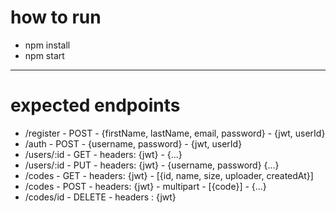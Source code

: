 # how to run

- npm install
- npm start

---

# expected endpoints

- /register - POST - {firstName, lastName, email, password} - {jwt, userId}
- /auth - POST - {username, password} - {jwt, userId}
- /users/:id - GET - headers: {jwt} - {...}
- /users/:id - PUT - headers: {jwt} - {username, password} {...}
- /codes - GET - headers: {jwt} - [{id, name, size, uploader, createdAt}]
- /codes - POST - headers: {jwt} - multipart - [{code}] - {...}
- /codes/id - DELETE - headers : {jwt}
